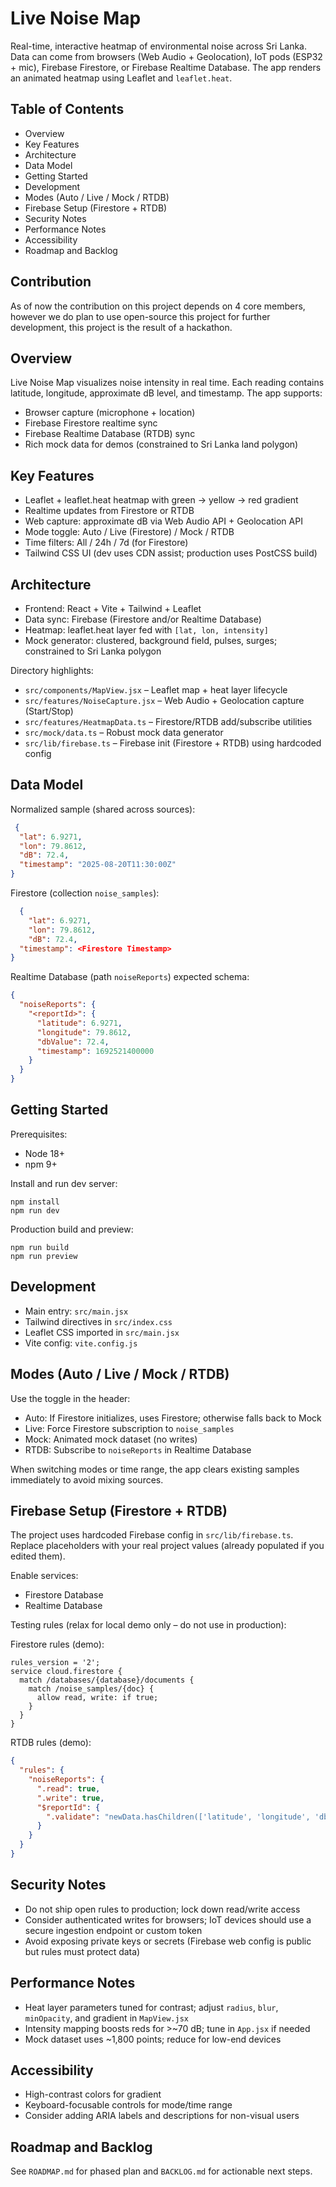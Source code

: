 # Live Noise Map

Real-time, interactive heatmap of environmental noise across Sri Lanka. Data can come from browsers (Web Audio + Geolocation), IoT pods (ESP32 + mic), Firebase Firestore, or Firebase Realtime Database. The app renders an animated heatmap using Leaflet and `leaflet.heat`.

## Table of Contents
- Overview
- Key Features
- Architecture
- Data Model
- Getting Started
- Development
- Modes (Auto / Live / Mock / RTDB)
- Firebase Setup (Firestore + RTDB)
- Security Notes
- Performance Notes
- Accessibility
- Roadmap and Backlog

## Contribution
As of now the contribution on this project depends on 4 core members, however we do plan to use open-source this project for further development, this project is the result of a hackathon.

## Overview
Live Noise Map visualizes noise intensity in real time. Each reading contains latitude, longitude, approximate dB level, and timestamp. The app supports:
- Browser capture (microphone + location)
- Firebase Firestore realtime sync
- Firebase Realtime Database (RTDB) sync
- Rich mock data for demos (constrained to Sri Lanka land polygon)

## Key Features
- Leaflet + leaflet.heat heatmap with green → yellow → red gradient
- Realtime updates from Firestore or RTDB
- Web capture: approximate dB via Web Audio API + Geolocation API
- Mode toggle: Auto / Live (Firestore) / Mock / RTDB
- Time filters: All / 24h / 7d (for Firestore)
- Tailwind CSS UI (dev uses CDN assist; production uses PostCSS build)

## Architecture
- Frontend: React + Vite + Tailwind + Leaflet
- Data sync: Firebase (Firestore and/or Realtime Database)
- Heatmap: leaflet.heat layer fed with `[lat, lon, intensity]`
- Mock generator: clustered, background field, pulses, surges; constrained to Sri Lanka polygon

Directory highlights:
- `src/components/MapView.jsx` – Leaflet map + heat layer lifecycle
- `src/features/NoiseCapture.jsx` – Web Audio + Geolocation capture (Start/Stop)
- `src/features/HeatmapData.ts` – Firestore/RTDB add/subscribe utilities
- `src/mock/data.ts` – Robust mock data generator
- `src/lib/firebase.ts` – Firebase init (Firestore + RTDB) using hardcoded config

## Data Model
Normalized sample (shared across sources):
```json
 {
  "lat": 6.9271,
  "lon": 79.8612,
  "dB": 72.4,
  "timestamp": "2025-08-20T11:30:00Z"
}
```

Firestore (collection `noise_samples`):
```json
  {
    "lat": 6.9271,
    "lon": 79.8612,
    "dB": 72.4,
  "timestamp": <Firestore Timestamp>
}
```

Realtime Database (path `noiseReports`) expected schema:
```json
{
  "noiseReports": {
    "<reportId>": {
      "latitude": 6.9271,
      "longitude": 79.8612,
      "dbValue": 72.4,
      "timestamp": 1692521400000
    }
  }
}
```

## Getting Started
Prerequisites:
- Node 18+
- npm 9+

Install and run dev server:
```
npm install
npm run dev
```
Production build and preview:
```
npm run build
npm run preview
```

## Development
- Main entry: `src/main.jsx`
- Tailwind directives in `src/index.css`
- Leaflet CSS imported in `src/main.jsx`
- Vite config: `vite.config.js`

## Modes (Auto / Live / Mock / RTDB)
Use the toggle in the header:
- Auto: If Firestore initializes, uses Firestore; otherwise falls back to Mock
- Live: Force Firestore subscription to `noise_samples`
- Mock: Animated mock dataset (no writes)
- RTDB: Subscribe to `noiseReports` in Realtime Database

When switching modes or time range, the app clears existing samples immediately to avoid mixing sources.

## Firebase Setup (Firestore + RTDB)
The project uses hardcoded Firebase config in `src/lib/firebase.ts`. Replace placeholders with your real project values (already populated if you edited them).

Enable services:
- Firestore Database
- Realtime Database

Testing rules (relax for local demo only – do not use in production):

Firestore rules (demo):
```
rules_version = '2';
service cloud.firestore {
  match /databases/{database}/documents {
    match /noise_samples/{doc} {
      allow read, write: if true;
    }
  }
}
```

RTDB rules (demo):
```json
{
  "rules": {
    "noiseReports": {
      ".read": true,
      ".write": true,
      "$reportId": {
        ".validate": "newData.hasChildren(['latitude', 'longitude', 'dbValue', 'timestamp']) && newData.child('latitude').isNumber() && newData.child('longitude').isNumber() && newData.child('dbValue').isNumber() && newData.child('timestamp').isNumber()"
      }
    }
  }
}
```

## Security Notes
- Do not ship open rules to production; lock down read/write access
- Consider authenticated writes for browsers; IoT devices should use a secure ingestion endpoint or custom token
- Avoid exposing private keys or secrets (Firebase web config is public but rules must protect data)

## Performance Notes
- Heat layer parameters tuned for contrast; adjust `radius`, `blur`, `minOpacity`, and gradient in `MapView.jsx`
- Intensity mapping boosts reds for >~70 dB; tune in `App.jsx` if needed
- Mock dataset uses ~1,800 points; reduce for low-end devices

## Accessibility
- High-contrast colors for gradient
- Keyboard-focusable controls for mode/time range
- Consider adding ARIA labels and descriptions for non-visual users

## Roadmap and Backlog
See `ROADMAP.md` for phased plan and `BACKLOG.md` for actionable next steps.
